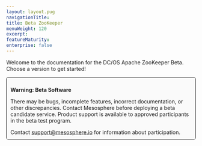 ```yaml
---
layout: layout.pug
navigationTitle: 
title: Beta ZooKeeper
menuWeight: 120
excerpt:
featureMaturity:
enterprise: false
---
```


Welcome to the documentation for the DC/OS Apache ZooKeeper Beta. Choose a version to get started!

<div style="border: thin solid black; background-color: #FAFAFA; border-radius: 5px; padding: 10px; margin-bottom: 20px;">
<p><b>Warning: Beta Software</b></p>
<p>There may be bugs, incomplete features, incorrect documentation, or other discrepancies. Contact Mesosphere before deploying a beta candidate service. Product support is available to approved participants in the beta test program.</p>
<p style="margin:0;">Contact <a href="mailto:support@mesosphere.io">support@mesosphere.io</a> for information about participation.</p>
</div>
